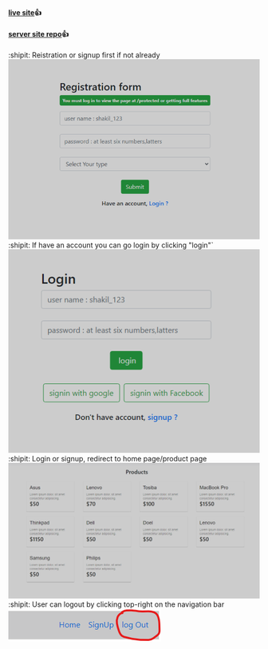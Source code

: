 #### [live site](https://go4garagefullstack.web.app):+1:
#### [server site repo](https://github.com/shakil51298/assignment_task2_Go4Garage_server):+1:

 :shipit: Reistration or signup first if not already
<img src="/src/img/signUp.png" alt="signUpPagess"> 
</br>
 :shipit: If have an account you can go login by clicking "login"`
<img src="/src/img/LoginPage.png" alt="signinPagess">
</br>
 :shipit: Login or signup, redirect to home page/product page
<img src="/src/img/products-home.png" alt="homePages">
</br>
 :shipit: User can logout by clicking top-right on the navigation bar
<img src="/src/img/logOut.png" alt="logOuts">

